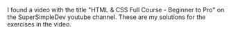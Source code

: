 I found a video with the title "HTML & CSS Full Course - Beginner to Pro" on the SuperSimpleDev youtube channel.
These are my solutions for the exercises in the video.
